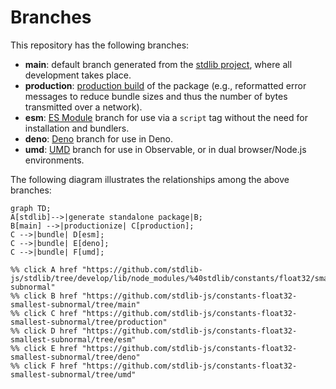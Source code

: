 <!--

@license Apache-2.0

Copyright (c) 2022 The Stdlib Authors.

Licensed under the Apache License, Version 2.0 (the "License");
you may not use this file except in compliance with the License.
You may obtain a copy of the License at

    http://www.apache.org/licenses/LICENSE-2.0

Unless required by applicable law or agreed to in writing, software
distributed under the License is distributed on an "AS IS" BASIS,
WITHOUT WARRANTIES OR CONDITIONS OF ANY KIND, either express or implied.
See the License for the specific language governing permissions and
limitations under the License.

-->

# Branches

This repository has the following branches:

-   **main**: default branch generated from the [stdlib project][stdlib-url], where all development takes place.
-   **production**: [production build][production-url] of the package (e.g., reformatted error messages to reduce bundle sizes and thus the number of bytes transmitted over a network).
-   **esm**: [ES Module][esm-url] branch for use via a `script` tag without the need for installation and bundlers.
-   **deno**: [Deno][deno-url] branch for use in Deno.
-   **umd**: [UMD][umd-url] branch for use in Observable, or in dual browser/Node.js environments.

The following diagram illustrates the relationships among the above branches:

```mermaid
graph TD;
A[stdlib]-->|generate standalone package|B;
B[main] -->|productionize| C[production];
C -->|bundle| D[esm];
C -->|bundle| E[deno];
C -->|bundle| F[umd];

%% click A href "https://github.com/stdlib-js/stdlib/tree/develop/lib/node_modules/%40stdlib/constants/float32/smallest-subnormal"
%% click B href "https://github.com/stdlib-js/constants-float32-smallest-subnormal/tree/main"
%% click C href "https://github.com/stdlib-js/constants-float32-smallest-subnormal/tree/production"
%% click D href "https://github.com/stdlib-js/constants-float32-smallest-subnormal/tree/esm"
%% click E href "https://github.com/stdlib-js/constants-float32-smallest-subnormal/tree/deno"
%% click F href "https://github.com/stdlib-js/constants-float32-smallest-subnormal/tree/umd"
```

[stdlib-url]: https://github.com/stdlib-js/stdlib/tree/develop/lib/node_modules/%40stdlib/constants/float32/smallest-subnormal
[production-url]: https://github.com/stdlib-js/constants-float32-smallest-subnormal/tree/production
[deno-url]: https://github.com/stdlib-js/constants-float32-smallest-subnormal/tree/deno
[umd-url]: https://github.com/stdlib-js/constants-float32-smallest-subnormal/tree/umd
[esm-url]: https://github.com/stdlib-js/constants-float32-smallest-subnormal/tree/esm